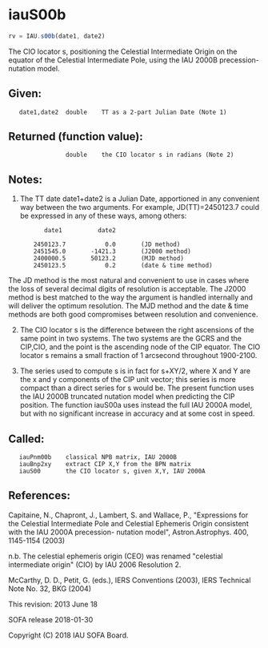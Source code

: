 # iauS00b

```js
rv = IAU.s00b(date1, date2)
```

The CIO locator s, positioning the Celestial Intermediate Origin on
the equator of the Celestial Intermediate Pole, using the IAU 2000B
precession-nutation model.

## Given:
```
   date1,date2  double    TT as a 2-part Julian Date (Note 1)
```

## Returned (function value):
```
                double    the CIO locator s in radians (Note 2)
```

## Notes:

1) The TT date date1+date2 is a Julian Date, apportioned in any
   convenient way between the two arguments.  For example,
   JD(TT)=2450123.7 could be expressed in any of these ways,
   among others:

```
          date1          date2

       2450123.7           0.0       (JD method)
       2451545.0       -1421.3       (J2000 method)
       2400000.5       50123.2       (MJD method)
       2450123.5           0.2       (date & time method)
```

   The JD method is the most natural and convenient to use in
   cases where the loss of several decimal digits of resolution
   is acceptable.  The J2000 method is best matched to the way
   the argument is handled internally and will deliver the
   optimum resolution.  The MJD method and the date & time methods
   are both good compromises between resolution and convenience.

2) The CIO locator s is the difference between the right ascensions
   of the same point in two systems.  The two systems are the GCRS
   and the CIP,CIO, and the point is the ascending node of the
   CIP equator.  The CIO locator s remains a small fraction of
   1 arcsecond throughout 1900-2100.

3) The series used to compute s is in fact for s+XY/2, where X and Y
   are the x and y components of the CIP unit vector;  this series
   is more compact than a direct series for s would be.  The present
   function uses the IAU 2000B truncated nutation model when
   predicting the CIP position.  The function iauS00a uses instead
   the full IAU 2000A model, but with no significant increase in
   accuracy and at some cost in speed.

## Called:
```
   iauPnm00b    classical NPB matrix, IAU 2000B
   iauBnp2xy    extract CIP X,Y from the BPN matrix
   iauS00       the CIO locator s, given X,Y, IAU 2000A
```

## References:

   Capitaine, N., Chapront, J., Lambert, S. and Wallace, P.,
   "Expressions for the Celestial Intermediate Pole and Celestial
   Ephemeris Origin consistent with the IAU 2000A precession-
   nutation model", Astron.Astrophys. 400, 1145-1154 (2003)

   n.b. The celestial ephemeris origin (CEO) was renamed "celestial
        intermediate origin" (CIO) by IAU 2006 Resolution 2.

   McCarthy, D. D., Petit, G. (eds.), IERS Conventions (2003),
   IERS Technical Note No. 32, BKG (2004)

This revision:  2013 June 18

SOFA release 2018-01-30

Copyright (C) 2018 IAU SOFA Board.